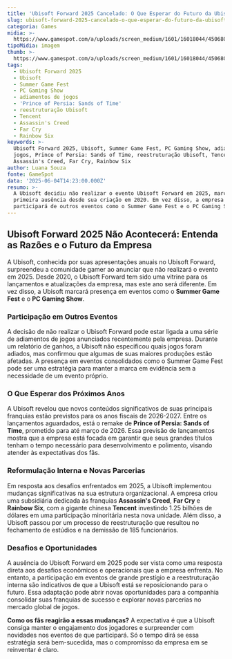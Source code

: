 ```yaml
---
title: 'Ubisoft Forward 2025 Cancelado: O Que Esperar do Futuro da Ubisoft'
slug: ubisoft-forward-2025-cancelado-o-que-esperar-do-futuro-da-ubisoft
categoria: Games
midia: >-
  https://www.gamespot.com/a/uploads/screen_medium/1601/16018044/4506804-ubisoft.jpg
tipoMidia: imagem
thumb: >-
  https://www.gamespot.com/a/uploads/screen_medium/1601/16018044/4506804-ubisoft.jpg
tags:
  - Ubisoft Forward 2025
  - Ubisoft
  - Summer Game Fest
  - PC Gaming Show
  - adiamentos de jogos
  - 'Prince of Persia: Sands of Time'
  - reestruturação Ubisoft
  - Tencent
  - Assassin's Creed
  - Far Cry
  - Rainbow Six
keywords: >-
  Ubisoft Forward 2025, Ubisoft, Summer Game Fest, PC Gaming Show, adiamentos de
  jogos, Prince of Persia: Sands of Time, reestruturação Ubisoft, Tencent,
  Assassin's Creed, Far Cry, Rainbow Six
author: Luana Souza
fonte: GameSpot
data: '2025-06-04T14:23:00.000Z'
resumo: >-
  A Ubisoft decidiu não realizar o evento Ubisoft Forward em 2025, marcando a
  primeira ausência desde sua criação em 2020. Em vez disso, a empresa
  participará de outros eventos como o Summer Game Fest e o PC Gaming Show.
---
```

## Ubisoft Forward 2025 Não Acontecerá: Entenda as Razões e o Futuro da Empresa

A Ubisoft, conhecida por suas apresentações anuais no Ubisoft Forward, surpreendeu a comunidade gamer ao anunciar que não realizará o evento em 2025. Desde 2020, o Ubisoft Forward tem sido uma vitrine para os lançamentos e atualizações da empresa, mas este ano será diferente. Em vez disso, a Ubisoft marcará presença em eventos como o **Summer Game Fest** e o **PC Gaming Show**.

### Participação em Outros Eventos

A decisão de não realizar o Ubisoft Forward pode estar ligada a uma série de adiamentos de jogos anunciados recentemente pela empresa. Durante um relatório de ganhos, a Ubisoft não especificou quais jogos foram adiados, mas confirmou que algumas de suas maiores produções estão afetadas. A presença em eventos consolidados como o Summer Game Fest pode ser uma estratégia para manter a marca em evidência sem a necessidade de um evento próprio.

### O Que Esperar dos Próximos Anos

A Ubisoft revelou que novos conteúdos significativos de suas principais franquias estão previstos para os anos fiscais de 2026-2027. Entre os lançamentos aguardados, está o remake de **Prince of Persia: Sands of Time**, prometido para até março de 2026. Essa previsão de lançamentos mostra que a empresa está focada em garantir que seus grandes títulos tenham o tempo necessário para desenvolvimento e polimento, visando atender às expectativas dos fãs.

### Reformulação Interna e Novas Parcerias

Em resposta aos desafios enfrentados em 2025, a Ubisoft implementou mudanças significativas na sua estrutura organizacional. A empresa criou uma subsidiária dedicada às franquias **Assassin's Creed**, **Far Cry** e **Rainbow Six**, com a gigante chinesa **Tencent** investindo 1.25 bilhões de dólares em uma participação minoritária nesta nova unidade. Além disso, a Ubisoft passou por um processo de reestruturação que resultou no fechamento de estúdios e na demissão de 185 funcionários.

### Desafios e Oportunidades

A ausência do Ubisoft Forward em 2025 pode ser vista como uma resposta direta aos desafios econômicos e operacionais que a empresa enfrenta. No entanto, a participação em eventos de grande prestígio e a reestruturação interna são indicativos de que a Ubisoft está se reposicionando para o futuro. Essa adaptação pode abrir novas oportunidades para a companhia consolidar suas franquias de sucesso e explorar novas parcerias no mercado global de jogos.

**Como os fãs reagirão a essas mudanças?** A expectativa é que a Ubisoft consiga manter o engajamento dos jogadores e surpreender com novidades nos eventos de que participará. Só o tempo dirá se essa estratégia será bem-sucedida, mas o compromisso da empresa em se reinventar é claro.

